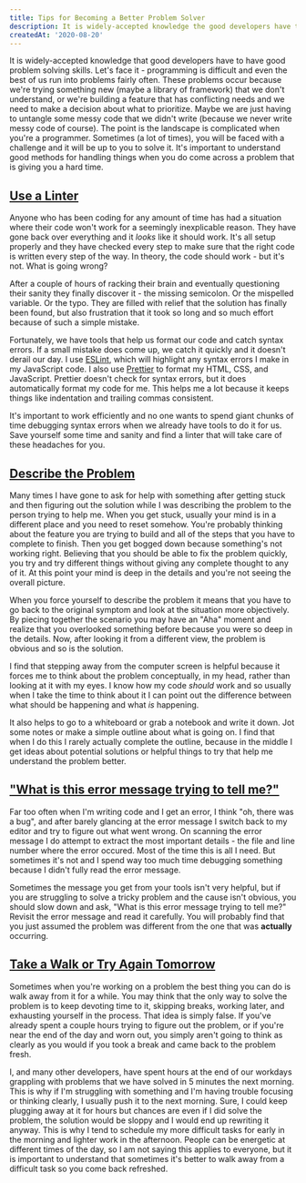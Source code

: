 ```yaml
---
title: Tips for Becoming a Better Problem Solver
description: It is widely-accepted knowledge the good developers have to have good problem solving skills. Let's face it - programming is difficult and even the best of us run into problems fairly often.  When you're a programmer, you will be faced with a challenge and it will  be up to you to solve it.  It's important to understand good methods for handling things when you do come across a problem that is giving you a hard time.
createdAt: '2020-08-20'
---
```


It is widely-accepted knowledge that good developers have to have good problem solving skills. Let's face it - programming is difficult and even the best of us run into problems fairly often. These problems occur because we're trying something new (maybe a library of framework) that we don't understand, or we're building a feature that has conflicting needs and we need to make a decision about what to prioritize. Maybe we are just having to untangle some messy code that we didn't write (because we never write messy code of course). The point is the landscape is complicated when you're a programmer. Sometimes (a lot of times), you will be faced with a challenge and it will be up to you to solve it. It's important to understand good methods for handling things when you do come across a problem that is giving you a hard time.

## <a href="#use-a-linter" id="use-a-linter">Use a Linter</a>

Anyone who has been coding for any amount of time has had a situation where their code won't work for a seemingly inexplicable reason. They have gone back over everything and it _looks_ like it should work. It's all setup properly and they have checked every step to make sure that the right code is written every step of the way. In theory, the code should work - but it's not. What is going wrong?

After a couple of hours of racking their brain and eventually questioning their sanity they finally discover it - the missing semicolon. Or the mispelled variable. Or the typo. They are filled with relief that the solution has finally been found, but also frustration that it took so long and so much effort because of such a simple mistake.

Fortunately, we have tools that help us format our code and catch syntax errors. If a small mistake does come up, we catch it quickly and it doesn't derail our day. I use <a href="http://eslint.org">ESLint</a>, which will highlight any syntax errors I make in my JavaScript code. I also use <a href="http://prettier.io">Prettier</a> to format my HTML, CSS, and JavaScript. Prettier doesn't check for syntax errors, but it does automatically format my code for me. This helps me a lot because it keeps things like indentation and trailing commas consistent.

It's important to work efficiently and no one wants to spend giant chunks of time debugging syntax errors when we already have tools to do it for us. Save yourself some time and sanity and find a linter that will take care of these headaches for you.

## <a href="#describe-the-problem" id="describe-the-problem">Describe the Problem</a>

Many times I have gone to ask for help with something after getting stuck and then figuring out the solution while I was describing the problem to the person trying to help me. When you get stuck, usually your mind is in a different place and you need to reset somehow. You're probably thinking about the feature you are trying to build and all of the steps that you have to complete to finish. Then you get bogged down because something's not working right. Believing that you should be able to fix the problem quickly, you try and try different things without giving any complete thought to any of it. At this point your mind is deep in the details and you're not seeing the overall picture.

When you force yourself to describe the problem it means that you have to go back to the original symptom and look at the situation more objectively. By piecing together the scenario you may have an "Aha" moment and realize that you overlooked something before because you were so deep in the details. Now, after looking it from a different view, the problem is obvious and so is the solution.

I find that stepping away from the computer screen is helpful because it forces me to think about the problem conceptually, in my head, rather than looking at it with my eyes. I know how my code _should_ work and so usually when I take the time to think about it I can point out the difference between what should be happening and what _is_ happening.

It also helps to go to a whiteboard or grab a notebook and write it down. Jot some notes or make a simple outline about what is going on. I find that when I do this I rarely actually complete the outline, because in the middle I get ideas about potential solutions or helpful things to try that help me understand the problem better.

## <a href="#what-is-this-error-message-trying-to-tell-me?" id="what-is-this-error-message-trying-to-tell-me?">"What is this error message trying to tell me?"</a>

Far too often when I'm writing code and I get an error, I think "oh, there was a bug", and after barely glancing at the error message I switch back to my editor and try to figure out what went wrong. On scanning the error message I do attempt to extract the most important details - the file and line number where the error occured. Most of the time this is all I need. But sometimes it's not and I spend way too much time debugging something because I didn't fully read the error message.

Sometimes the message you get from your tools isn't very helpful, but if you are struggling to solve a tricky problem and the cause isn't obvious, you should slow down and ask, "What is this error message trying to tell me?" Revisit the error message and read it carefully. You will probably find that you just assumed the problem was different from the one that was **actually** occurring.

## <a href="#take-a-walk-or-try-again-tomorrow" id="take-a-walk-or-try-again-tomorrow">Take a Walk or Try Again Tomorrow</a>

Sometimes when you're working on a problem the best thing you can do is walk away from it for a while. You may think that the only way to solve the problem is to keep devoting time to it, skipping breaks, working later, and exhausting yourself in the process. That idea is simply false. If you've already spent a couple hours trying to figure out the problem, or if you're near the end of the day and worn out, you simply aren't going to think as clearly as you would if you took a break and came back to the problem fresh.

I, and many other developers, have spent hours at the end of our workdays grappling with problems that we have solved in 5 minutes the next morning. This is why if I'm struggling with something and I'm having trouble focusing or thinking clearly, I usually push it to the next morning. Sure, I could keep plugging away at it for hours but chances are even if I did solve the problem, the solution would be sloppy and I would end up rewriting it anyway. This is why I tend to schedule my more difficult tasks for early in the morning and lighter work in the afternoon. People can be energetic at different times of the day, so I am not saying this applies to everyone, but it is important to understand that sometimes it's better to walk away from a difficult task so you come back refreshed.
